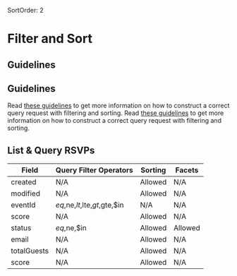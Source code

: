 SortOrder: 2
# Filter and Sort

## Guidelines
## Guidelines

Read [these guidelines](https://dev.wix.com/api/rest/getting-started/api-query-language) to get more information on how to construct a correct query request with filtering and sorting.
Read [these guidelines](https://dev.wix.com/api/rest/getting-started/api-query-language) to get more information on how to construct a correct query request with filtering and sorting.

## List & Query RSVPs


| Field                          | Query Filter Operators                          | Sorting |  Facets |
|--------------------------------|-------------------------------------------------|---------|---------|
| created                        | N/A                                             | Allowed |   N/A   |
| modified                       | N/A                                             | Allowed |   N/A   |
| eventId                        | $eq,$ne,$lt,$lte,$gt,$gte,$in                   |   N/A   |   N/A   |
| score                          | N/A                                             | Allowed |   N/A   |
| status                         | $eq,$ne,$in                                     | Allowed | Allowed |
| email                          | N/A                                             | Allowed |   N/A   |
| totalGuests                    | N/A                                             | Allowed |   N/A   |
| score                          | N/A                                             | Allowed |   N/A   |
